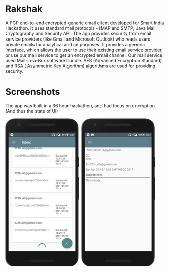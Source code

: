 # Rakshak
A PGP end-to-end encrypted generic email client developed for Smart India Hackathon. It uses standard mail protocols - IMAP and SMTP, Java Mail, Cryptography and Security API. The app provides security from email service providers (like Gmail and Microsoft Outlook) who reads users private emails for analytical and ad purposes. It provides a generic interface, which allows the user to use their existing email service provider, or use our mail service to get an encrypted email channel. Our mail service used Mail-in-a-Box software bundle. AES (Advanced Encryption Standard) and RSA ( Asymmetric Key Algorithm) algorithms are used for providing security.

# Screenshots
The app was built in a 36 hour hackathon, and had focus on encryption. (And thus the state of UI)


![Rakshak App](https://github.com/GauravChaddha1996/Rakshak/blob/master/rakshak2.png)
